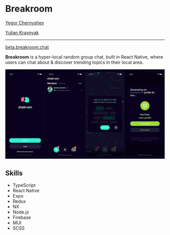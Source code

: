 # Breakroom

[Yegor Chernyshev](https://github.com/ycherny)

[Yulian Kraynyak](https://github.com/ykray)

---

[beta.breakroom.chat](https://beta.breakroom.chat)

**Breakroom** is a hyper-local random group chat, built in React Native, where users can chat about & discover trending topics in their local area. 

[![breakroom-screenshot](/assets/breakroom-ss.png)](https://beta.breakroom.chat)

## Skills

- TypeScript
- React Native
- Expo
- Redux
- NX
- Node.js
- Firebase
- MUI
- SCSS
